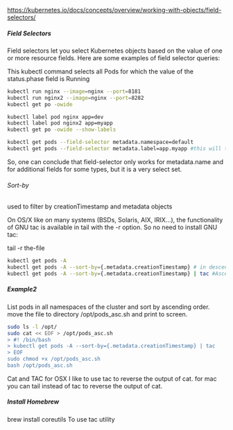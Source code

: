https://kubernetes.io/docs/concepts/overview/working-with-objects/field-selectors/

##### Field Selectors

Field selectors let you select Kubernetes objects based on the value of one or more resource fields. Here are some examples of field selector queries:


This kubectl command selects all Pods for which the value of the status.phase field is Running
```sh
kubectl run nginx --image=nginx --port=8181
kubectl run nginx2 --image=nginx --port=8282
kubectl get po -owide

kubectl label pod nginx app=dev
kubectl label pod nginx2 app=myapp
kubectl get po -owide --show-labels

kubectl get pods --field-selector metadata.namespace=default
kubectl get pods --field-selector metadata.label=app.myapp #this will throw an error as it doesnt support it

```
So, one can conclude that field-selector only works for metadata.name and for additional fields for some types, but it is a very select set.

###### Sort-by
used to filter by creationTimestamp and metadata objects

On OS/X like on many systems (BSDs, Solaris, AIX, IRIX...), the functionality of GNU tac is available in tail with the -r option. So no need to install GNU tac:

tail -r the-file
```sh
kubectl get pods -A 
kubectl get pods -A --sort-by={.metadata.creationTimestamp} # in descending order
kubectl get pods -A --sort-by={.metadata.creationTimestamp} | tac #Ascending order

```
##### Example2
List pods in all namespaces of the cluster and sort by ascending order.
move the file to directory /opt/pods_asc.sh and print to screen.
```sh
sudo ls -l /opt/
sudo cat << EOF > /opt/pods_asc.sh
> #! /bin/bash
> kubectl get pods -A --sort-by={.metadata.creationTimestamp} | tac
> EOF
sudo chmod +x /opt/pods_asc.sh
bash /opt/pods_asc.sh

```
Cat and TAC for OSX
I like to use tac to reverse the output of cat.
for mac you can tail instead of tac to reverse the output of cat.
##### Install Homebrew
brew install coreutils
To use tac utility